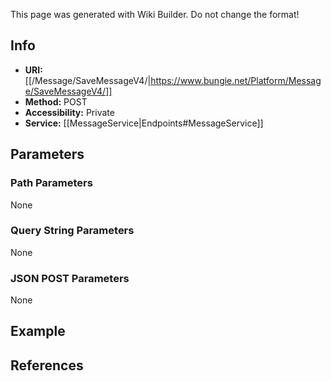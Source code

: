 <span class="wiki-builder">This page was generated with Wiki Builder. Do not change the format!</span>

## Info

* **URI:** [[/Message/SaveMessageV4/|https://www.bungie.net/Platform/Message/SaveMessageV4/]]
* **Method:** POST
* **Accessibility:** Private
* **Service:** [[MessageService|Endpoints#MessageService]]

## Parameters
### Path Parameters
None

### Query String Parameters
None

### JSON POST Parameters
None

## Example


## References
